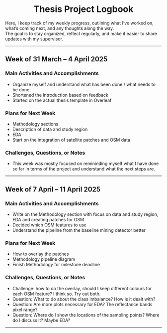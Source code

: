 <p align="center">
  <h1 align="center">Thesis Project Logbook</h1>
</p>

Here, I keep track of my weekly progress, outlining what I’ve worked on, what’s coming next, and any thoughts along the way.  
The goal is to stay organized, reflect regularly, and make it easier to share updates with my supervisor.

---

## Week of 31 March – 4 April 2025

### Main Activities and Accomplishments
- Organize myself and understand what has been done / what needs to be done.
- Shortened the introduction based on feedback
- Started on the actual thesis template in Overleaf

### Plans for Next Week
- Methodology sections
- Description of data and study region
- EDA
- Start on the integration of satellite patches and OSM data

### Challenges, Questions, or Notes
- This week was mostly focused on remininding myself what I have done so far in terms of the project and understand what the next steps are.
---

## Week of 7 April – 11 April 2025

### Main Activities and Accomplishments
- Write on the Methodology section with focus on data and study region, EDA and creating patches for OSM
- Decided which OSM features to use
- Understand the pipeline from the baseline mining detector better

### Plans for Next Week
- How to overlay the patches
- Methodology pipeline diagram
- Finish Methodology for milestone deadline

### Challenges, Questions, or Notes
- Challenge: how to do the overlay, should I keep different colours for each OSM feature? I think so. Try out both.
- Question: What to do about the class imbalance? How is it dealt with?
- Question: Are more plots necessary for EDA? The reflectance bands pixel range?
- Question: Where do I show the locations of the sampling points? Where do I discuss it? Maybe EDA? 
---